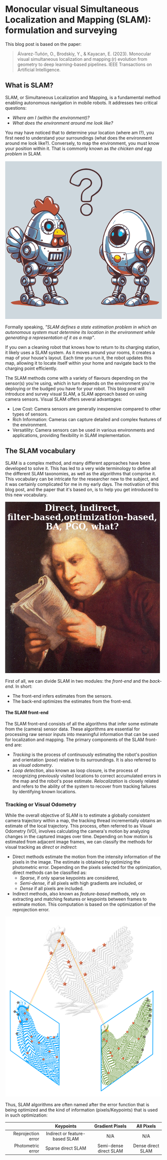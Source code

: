 # Monocular visual Simultaneous Localization and Mapping (SLAM): formulation and surveying

This blog post is based on the paper:

>Álvarez-Tuñón, O., Brodskiy, Y., & Kayacan, E. (2023). Monocular visual simultaneous localization and mapping:(r) evolution from geometry to deep learning-based pipelines. IEEE Transactions on Artificial Intelligence.

## What is SLAM?

SLAM, or Simultaneous Localization and Mapping, is a fundamental method enabling autonomous navigation in mobile robots. It addresses two critical questions:
- *Where am I (within the environment)?*
- *What does the environment around me look like?*

You may have noticed that to determine your location (where am I?), you first need to understand your surroundings (what does the environment around me look like?). Conversely, to map the environment, you must know your position within it. That is commonly known as *the chicken and egg problem* in SLAM.

![chicken and egg](media/chicken_n_egg.png)

Formally speaking, *"SLAM defines  a state estimation problem in which an autonomous system must determine its location in the environment while generating a representation of it as a map"*.

If you own a cleaning robot that knows how to return to its charging station, it likely uses a SLAM system. As it moves around your rooms, it creates a map of your house's layout. Each time you run it, the robot updates this map, allowing it to locate itself within your home and navigate back to the charging point efficiently.

The SLAM methods come with a variety of flavours depending on the sensor(s) you're using, which in turn depends on the environment you're deploying or the budged you have for your robot.
This blog post will introduce and survey visual SLAM, a SLAM approach based on using camera sensors. Visual SLAM offers several advantages:
- Low Cost: Camera sensors are generally inexpensive compared to other types of sensors.
- Rich Information: Cameras can capture detailed and complex features of the environment.
- Versatility: Camera sensors can be used in various environments and applications, providing flexibility in SLAM implementation.

## The SLAM vocabulary

SLAM is a complex method, and many different approaches have been developed to solve it. This has led to a very wide terminology to define all the different SLAM taxonomies, as well as the algorithms that comprise it. This vocabulary can be intricate for the researcher new to the subject, and it was certainly complicated for me in my early days. The motivation of this blog post, and the paper that it's based on, is to help you get introduced to this new vocabulary.

![The SLAM vocabulary](media/slam_vocab.png)

First of all, we can divide SLAM in two modules: the *front-end* and the *back-end*. In short:
- The front-end infers estimates from the sensors. 
- The back-end optimizes the estimates from the front-end.
  
#### The SLAM front-end

The SLAM front-end consists of all the algorithms that infer some estimate from the (camera) sensor data. These algorithms are essential for processing raw sensor inputs into meaningful information that can be used for localization and mapping. The primary components of the SLAM front-end are:
- *Tracking* is the process of continuously estimating the robot's position and orientation (*pose*) relative to its surroundings. It is also referred to as *visual odometry*.
- *Loop detection*, also known as loop closure, is the process of recognizing previously visited locations to correct accumulated errors in the map and the robot's pose estimate. *Relocalization* is closely related and refers to the ability of the system to recover from tracking failures by identifying known locations. 

### Tracking or Visual Odometry


While the overall objective of SLAM is to estimate a globally consistent camera trajectory within a map, the tracking thread incrementally obtains an estimate of the local trajectory. This process, often referred to as Visual Odometry (VO), involves calculating the camera's motion by analyzing changes in the captured images over time. Depending on how motion is estimated from adjacent image frames, we can classify the methods for visual tracking as *direct* or *indirect*:

- Direct methods estimate the motion from the intensity information of the pixels in the image. The estimate is obtained by optimizing the photometric error. Depending on the pixels selected for the optimization, direct methods can be classified as:
  - *Sparse*, if only sparse keypoints are considered,
  - *Semi-dense*, if all pixels with high gradients are included, or
  - *Dense* if all pixels are included.
- Indirect methods, also known as *feature-based* methods, rely on extracting and matching features or keypoints between frames to estimate motion. This computation is based on the optimization of the reprojection error.

![alt text](media/geometric_chicken.png)

Thus, SLAM algorithms are often named after the error function that is being optimized and the kind of information (pixels/Keypoints) that is used in such optimization:

|                    |            Keypoints           |     Gradient Pixels    |     All Pixels    |
|-------------------:|:------------------------------:|:----------------------:|:-----------------:|
| Reprojection error | Indirect or feature-based SLAM |           N/A          |        N/A        |
|  Photometric error |       Sparse direct SLAM       | Semi-dense direct SLAM | Dense direct SLAM |
